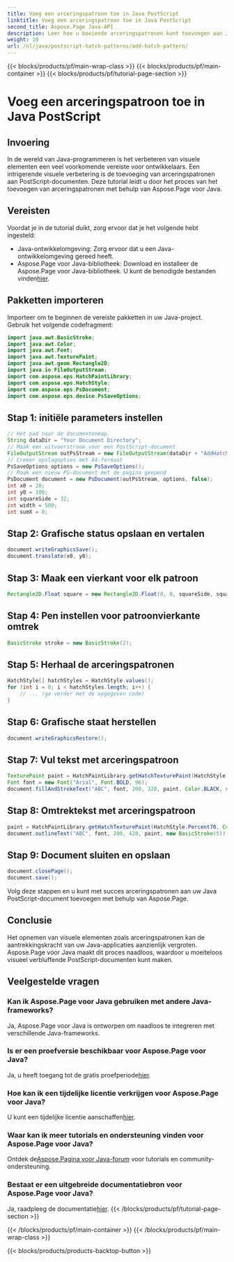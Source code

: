 ```yaml
---
title: Voeg een arceringspatroon toe in Java PostScript
linktitle: Voeg een arceringspatroon toe in Java PostScript
second_title: Aspose.Page Java-API
description: Leer hoe u boeiende arceringspatronen kunt toevoegen aan Java PostScript-documenten met behulp van Aspose.Page. Verbeter uw visuele inhoud moeiteloos.
weight: 10
url: /nl/java/postscript-hatch-patterns/add-hatch-pattern/
---
```


{{< blocks/products/pf/main-wrap-class >}}
{{< blocks/products/pf/main-container >}}
{{< blocks/products/pf/tutorial-page-section >}}

# Voeg een arceringspatroon toe in Java PostScript

## Invoering
In de wereld van Java-programmeren is het verbeteren van visuele elementen een veel voorkomende vereiste voor ontwikkelaars. Een intrigerende visuele verbetering is de toevoeging van arceringspatronen aan PostScript-documenten. Deze tutorial leidt u door het proces van het toevoegen van arceringspatronen met behulp van Aspose.Page voor Java.
## Vereisten
Voordat je in de tutorial duikt, zorg ervoor dat je het volgende hebt ingesteld:
- Java-ontwikkelomgeving: Zorg ervoor dat u een Java-ontwikkelomgeving gereed heeft.
-  Aspose.Page voor Java-bibliotheek: Download en installeer de Aspose.Page voor Java-bibliotheek. U kunt de benodigde bestanden vinden[hier](https://releases.aspose.com/page/java/).
## Pakketten importeren
Importeer om te beginnen de vereiste pakketten in uw Java-project. Gebruik het volgende codefragment:
```java
import java.awt.BasicStroke;
import java.awt.Color;
import java.awt.Font;
import java.awt.TexturePaint;
import java.awt.geom.Rectangle2D;
import java.io.FileOutputStream;
import com.aspose.eps.HatchPaintLibrary;
import com.aspose.eps.HatchStyle;
import com.aspose.eps.PsDocument;
import com.aspose.eps.device.PsSaveOptions;
```
## Stap 1: initiële parameters instellen
```java
// Het pad naar de documentenmap.
String dataDir = "Your Document Directory";
// Maak een uitvoerstroom voor een PostScript-document
FileOutputStream outPsStream = new FileOutputStream(dataDir + "AddHatchPattern_outPS.ps");
// Creëer opslagopties met A4-formaat
PsSaveOptions options = new PsSaveOptions();
// Maak een nieuw PS-document met de pagina geopend
PsDocument document = new PsDocument(outPsStream, options, false);
int x0 = 20;
int y0 = 100;
int squareSide = 32;
int width = 500;
int sumX = 0;
```
## Stap 2: Grafische status opslaan en vertalen
```java
document.writeGraphicsSave();
document.translate(x0, y0);
```
## Stap 3: Maak een vierkant voor elk patroon
```java
Rectangle2D.Float square = new Rectangle2D.Float(0, 0, squareSide, squareSide);
```
## Stap 4: Pen instellen voor patroonvierkante omtrek
```java
BasicStroke stroke = new BasicStroke(2);
```
## Stap 5: Herhaal de arceringspatronen
```java
HatchStyle[] hatchStyles = HatchStyle.values();
for (int i = 0; i < hatchStyles.length; i++) {
    // ... (ga verder met de opgegeven code)
}
```
## Stap 6: Grafische staat herstellen
```java
document.writeGraphicsRestore();
```
## Stap 7: Vul tekst met arceringspatroon
```java
TexturePaint paint = HatchPaintLibrary.getHatchTexturePaint(HatchStyle.DiagonalCross, Color.RED, Color.YELLOW);
Font font = new Font("Arial", Font.BOLD, 96);
document.fillAndStrokeText("ABC", font, 200, 320, paint, Color.BLACK, stroke);
```
## Stap 8: Omtrektekst met arceringspatroon
```java
paint = HatchPaintLibrary.getHatchTexturePaint(HatchStyle.Percent70, Color.BLUE, Color.WHITE);
document.outlineText("ABC", font, 200, 420, paint, new BasicStroke(5));
```
## Stap 9: Document sluiten en opslaan
```java
document.closePage();
document.save();
```
Volg deze stappen en u kunt met succes arceringspatronen aan uw Java PostScript-document toevoegen met behulp van Aspose.Page.
## Conclusie
Het opnemen van visuele elementen zoals arceringspatronen kan de aantrekkingskracht van uw Java-applicaties aanzienlijk vergroten. Aspose.Page voor Java maakt dit proces naadloos, waardoor u moeiteloos visueel verbluffende PostScript-documenten kunt maken.
## Veelgestelde vragen
### Kan ik Aspose.Page voor Java gebruiken met andere Java-frameworks?
Ja, Aspose.Page voor Java is ontworpen om naadloos te integreren met verschillende Java-frameworks.
### Is er een proefversie beschikbaar voor Aspose.Page voor Java?
 Ja, u heeft toegang tot de gratis proefperiode[hier](https://releases.aspose.com/).
### Hoe kan ik een tijdelijke licentie verkrijgen voor Aspose.Page voor Java?
 U kunt een tijdelijke licentie aanschaffen[hier](https://purchase.aspose.com/temporary-license/).
### Waar kan ik meer tutorials en ondersteuning vinden voor Aspose.Page voor Java?
 Ontdek de[Aspose.Pagina voor Java-forum](https://forum.aspose.com/c/page/39) voor tutorials en community-ondersteuning.
### Bestaat er een uitgebreide documentatiebron voor Aspose.Page voor Java?
 Ja, raadpleeg de documentatie[hier](https://reference.aspose.com/page/java/).
{{< /blocks/products/pf/tutorial-page-section >}}

{{< /blocks/products/pf/main-container >}}
{{< /blocks/products/pf/main-wrap-class >}}

{{< blocks/products/products-backtop-button >}}
